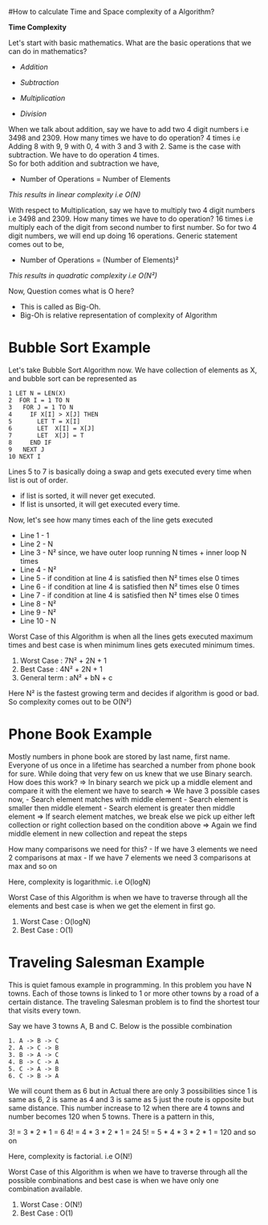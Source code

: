 #How to calculate Time and Space complexity of a Algorithm?

<b>Time Complexity</b>

Let's start with basic mathematics. What are the basic operations that we can do in mathematics?

- _Addition_

- _Subtraction_

- _Multiplication_

- _Division_   

When we talk about addition, say we have to add two 4 digit numbers i.e 3498 and 2309. How many times we have to do operation? 4 times i.e Adding 8 with 9, 9 with 0, 4 with 3 and 3 with 2. Same is the case with subtraction. We have to do operation 4 times.   
So for both addition and subtraction we have, 

- Number of Operations = Number of Elements 

_This results in linear complexity i.e O(N)_      

With respect to Multiplication, say we have to multiply two 4 digit numbers i.e 3498 and 2309. How many times we have to do operation? 
16 times i.e multiply each of the digit from second number to first number. So for two 4 digit numbers, we will end up doing 16 operations. 
Generic statement comes out to be,

- Number of Operations = (Number of Elements)²

_This results in quadratic complexity i.e O(N²)_ 


Now, Question comes what is O here?

- This is called as Big-Oh.
- Big-Oh is relative representation of complexity of Algorithm

	
Bubble Sort Example 
===================
	
Let's take Bubble Sort Algorithm now. We have collection of elements as X, and bubble sort can be represented as

```
1 LET N = LEN(X)
2  FOR I = 1 TO N
3   FOR J = 1 TO N
4     IF X[I] > X[J] THEN
5       LET T = X[I]
6       LET  X[I] = X[J]
7       LET  X[J] = T
8     END IF
9   NEXT J
10 NEXT I
```

Lines 5 to 7 is basically doing a swap and gets executed every time when list is out of order.

- if list is sorted, it will never get executed.
- If list is unsorted, it will get executed every time.

	 
Now, let's see how many times each of the line gets executed

- Line 1 - 1
- Line 2 - N
- Line 3 - N² since, we have outer loop running N times + inner loop N times
- Line 4 - N²
- Line 5 - if condition at line 4 is satisfied then N² times else 0 times 
- Line 6 - if condition at line 4 is satisfied then N² times else 0 times
- Line 7 - if condition at line 4 is satisfied then N² times else 0 times
- Line 8 - N²
- Line 9 - N²
- Line 10 - N

Worst Case of this Algorithm is when all the lines gets executed maximum times and best case is when minimum lines gets executed minimum times.

1. Worst Case : 7N² + 2N + 1
2. Best Case : 4N² + 2N + 1
3. General term : aN² + bN + c

Here N² is the fastest growing term and decides if algorithm is good or bad. So complexity comes out to be O(N²) 

Phone Book Example 
==================

Mostly numbers in phone book are stored by last name, first name. Everyone of us once in a lifetime has searched a number from phone book for sure.
While doing that very few on us knew that we use Binary search. 
How does this work?
=> In binary search we pick up a middle element and compare it with the element we have to search
=> We have 3 possible cases now, 
	- Search element matches with middle element
	- Search element is smaller then middle element
	- Search element is greater then middle element
=> If search element matches, we break else we pick up either left collection or right collection based on the condition above
=> Again we find middle element in new collection and repeat the steps

How many comparisons we need for this?
	- If we have 3 elements we need 2 comparisons at max
	- If we have 7 elements we need 3 comparisons at max and so on
	
Here, complexity is logarithmic. i.e O(logN)

Worst Case of this Algorithm is when we have to traverse through all the elements and best case is when we get the element in first go.

1. Worst Case : O(logN)
2. Best Case : O(1)

Traveling Salesman Example 
==========================

This is quiet famous example in programming. In this problem you have N towns. 
Each of those towns is linked to 1 or more other towns by a road of a certain distance. 
The traveling Salesman problem is to find the shortest tour that visits every town. 

Say we have 3 towns A, B and C. Below is the possible combination

```
1. A -> B -> C
2. A -> C -> B
3. B -> A -> C
4. B -> C -> A
5. C -> A -> B
6. C -> B -> A
```

We will count them as 6 but in Actual there are only 3 possibilities since 1 is same as 6, 2 is same as 4 and 3 is same as 5 just the route is opposite but same distance.
This number increase to 12 when there are 4 towns and number becomes 120 when 5 towns.
There is a pattern in this, 

3! = 3 * 2 * 1 = 6
4! = 4 * 3 * 2 * 1 = 24
5! = 5 * 4 * 3 * 2 * 1 = 120 and so on  

Here, complexity is factorial. i.e O(N!)

Worst Case of this Algorithm is when we have to traverse through all the possible combinations and best case is when we have only one combination available.

1. Worst Case : O(N!)
2. Best Case : O(1) 